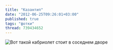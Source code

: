 ```yaml
---
title: "Казантип"
date: "2012-06-25T09:26:01+03:00"
published: true
tags: "фотки"
thread: 739434652
---
```


![Вот такой кабриолет стоит в соседнем дворе](/images/photos/cabriolet.jpg "Вот такой кабриолет стоит в соседнем дворе")